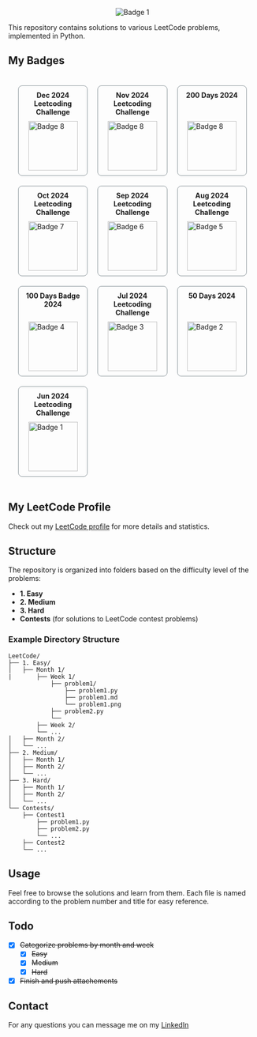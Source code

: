 <p align="center">
  <img src="https://leetcode.com/static/images/LeetCode_Sharing.png" alt="Badge 1" />
  
</p>
This repository contains solutions to various LeetCode problems, implemented in Python.

## My Badges
<div class="badge-grid">
    <div class="badge-item">
        <div class="text-field">Dec 2024 Leetcoding Challenge</div>
        <div class="image-field">
          <img src="https://i.imgur.com/nuomCBD.gif" alt="Badge 8" width="100"/>
        </div>
    </div>
    <div class="badge-item">
        <div class="text-field">Nov 2024 Leetcoding Challenge</div>
        <div class="image-field">
          <img src="https://i.imgur.com/64mII0E.gif" alt="Badge 8" width="100"/>
        </div>
    </div>
    <div class="badge-item">
      <div class="text-field">200 Days 2024</div>
      <div class="image-field">
        <img src="https://i.imgur.com/jrCBSMj.gif" alt="Badge 8" width="100"/>
      </div>
    </div>
    <div class="badge-item">
      <div class="text-field">Oct 2024 Leetcoding Challenge</div>
      <div class="image-field">
        <img src="https://i.imgur.com/nDaHYbD.gif" alt="Badge 7" width="100"/>
      </div>
    </div>
    <div class="badge-item">
      <div class="text-field">Sep 2024 Leetcoding Challenge</div>
      <div class="image-field">
        <img src="https://i.imgur.com/A1MH5sU.gif" alt="Badge 6" width="100"/>
      </div>
    </div>
    <div class="badge-item">
      <div class="text-field">Aug 2024 Leetcoding Challenge</div>
      <div class="image-field">
        <img src="https://i.imgur.com/bz3AW66.gif" alt="Badge 5" width="100"/>
      </div>
    </div>
    <div class="badge-item">
      <div class="text-field">100 Days Badge 2024</div>
      <div class="image-field">
        <img src="https://i.imgur.com/oRENGzh.gif" alt="Badge 4" width="100"/>
      </div>
    </div>
    <div class="badge-item">
      <div class="text-field">Jul 2024 Leetcoding Challenge</div>
      <div class="image-field">
        <img src="https://i.imgur.com/h4VSyeg.gif" alt="Badge 3" width="100"/>
      </div>
    </div>
    <div class="badge-item">
      <div class="text-field">50 Days 2024</div>
      <div class="image-field">
        <img src="https://i.imgur.com/HRiF5xa.gif" alt="Badge 2" width="100"/>
      </div>
    </div>
    <div class="badge-item">
      <div class="text-field">Jun 2024 Leetcoding Challenge</div>
      <div class="image-field">
        <img src="https://i.imgur.com/rd8F0yV.gif" alt="Badge 1" width="100"/>
      </div>
    </div>
  </div>
  <style>
    .badge-grid 
    {
      display: grid;
      grid-template-columns: repeat(3, 1fr); 
      gap: 20px;
      padding: 20px;
    }
    .badge-item 
    {
      display: flex;
      flex-direction: column; 
      align-items: center; 
      justify-content: center;
      border: 1px solid #899499; 
      padding: 10px; 
      border-radius: 8px;
    }
    .text-field 
    {
      flex: 1;
      text-align: center;
      margin-bottom: 10px;
      font-weight: bold;
    }
    @media (max-width: 768px) 
    {
      .badge-grid 
      {
        grid-template-columns: repeat(2, 1fr);
      }
    }
    @media (max-width: 480px) 
    {
      .badge-grid 
      {
        grid-template-columns: repeat(1, 1fr);
      }
    }
  </style>

## My LeetCode Profile
Check out my [LeetCode profile](https://leetcode.com/u/elkhaligy/) for more details and statistics.

## Structure
The repository is organized into folders based on the difficulty level of the problems:
- **1. Easy**
- **2. Medium**
- **3. Hard**
- **Contests** (for solutions to LeetCode contest problems)

### Example Directory Structure
```
LeetCode/
├── 1. Easy/
│   ├── Month 1/
|       ├── Week 1/
            ├── problem1/
                ├── problem1.py
                ├── problem1.md
                └── problem1.png
            ├── problem2.py
            └──
        ├── Week 2/
        └── ...
│   ├── Month 2/
│   └── ...
├── 2. Medium/
│   ├── Month 1/
│   ├── Month 2/
│   └── ...
├── 3. Hard/
│   ├── Month 1/
│   ├── Month 2/
│   └── ...
└── Contests/
    ├── Contest1
        ├── problem1.py
        ├── problem2.py
        └── ...
    ├── Contest2
    └── ...
```

## Usage
Feel free to browse the solutions and learn from them. Each file is named according to the problem number and title for easy reference.



## Todo
- [x] ~~Categorize problems by month and week~~
  - [x] ~~Easy~~
  - [x] ~~Medium~~
  - [x] ~~Hard~~ 
- [x] ~~Finish and push attachements~~

## Contact
For any questions you can message me on my [LinkedIn](https://www.linkedin.com/in/shehabelkhaligy/)

